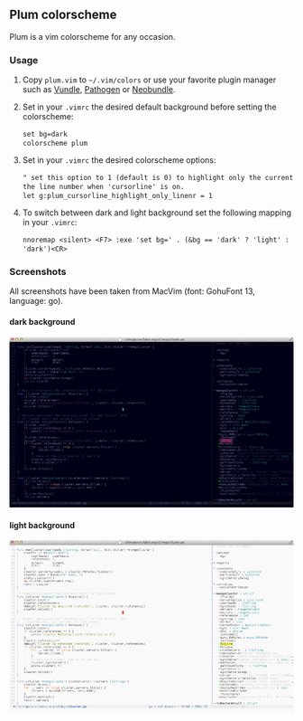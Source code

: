 ## Plum colorscheme

Plum is a vim colorscheme for any occasion.

### Usage

1. Copy `plum.vim` to `~/.vim/colors` or use your favorite plugin manager such as 
[Vundle](https://github.com/gmarik/vundle), [Pathogen](https://github.com/tpope/vim-pathogen) 
or [Neobundle](https://github.com/Shougo/neobundle.vim).

2. Set in your `.vimrc` the desired default background before setting the colorscheme:

    ```vim
    set bg=dark
    colorscheme plum
    ```

3. Set in your `.vimrc` the desired colorscheme options: 

    ```vim
    " set this option to 1 (default is 0) to highlight only the current the line number when 'cursorline' is on.                                                                                                                                  
    let g:plum_cursorline_highlight_only_linenr = 1
    ```
     
4. To switch between dark and light background set the following mapping in your `.vimrc`:

    ```vim
    nnoremap <silent> <F7> :exe 'set bg=' . (&bg == 'dark' ? 'light' : 'dark')<CR>   
    ```

### Screenshots

All screenshots have been taken from MacVim (font: GohuFont 13, language: go).

#### dark background
![Screenshot](extra/dark.jpg "The plum colorscheme with dark background (language: go)")   

#### light background
![Screenshot](extra/light.jpg "The plum colorscheme with light background (language: go)")   
